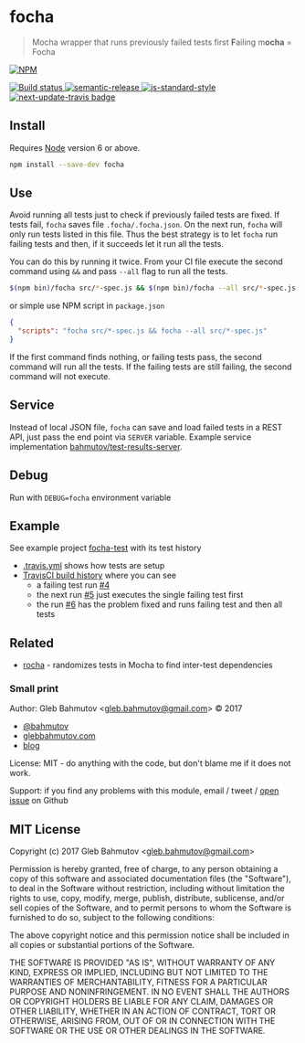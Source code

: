 # focha

> Mocha wrapper that runs previously failed tests first
> **F**ailing m**ocha** = Focha

[![NPM][npm-icon] ][npm-url]

[![Build status][ci-image] ][ci-url]
[![semantic-release][semantic-image] ][semantic-url]
[![js-standard-style][standard-image]][standard-url]
[![next-update-travis badge][nut-badge]][nut-readme]

## Install

Requires [Node](https://nodejs.org/en/) version 6 or above.

```sh
npm install --save-dev focha
```

## Use

Avoid running all tests just to check if previously failed tests are fixed.
If tests fail, `focha` saves file `.focha/.focha.json`.
On the next run, `focha` will only run tests listed in this file.
Thus the best strategy is to let `focha`
run failing tests and then, if it succeeds let it run all the tests.

You can do this by running it twice. From your CI file execute the second
command using `&&` and pass `--all` flag to run all the tests.

```sh
$(npm bin)/focha src/*-spec.js && $(npm bin)/focha --all src/*-spec.js
```

or simple use NPM script in `package.json`

```json
{
  "scripts": "focha src/*-spec.js && focha --all src/*-spec.js"
}
```

If the first command finds nothing, or failing tests pass, the second command
will run all the tests. If the failing tests are still failing, the second
command will not execute.

## Service

Instead of local JSON file, `focha` can save and load failed tests in a REST API,
just pass the end point via `SERVER` variable. Example service implementation
[bahmutov/test-results-server](https://github.com/bahmutov/test-results-server).

## Debug

Run with `DEBUG=focha` environment variable

## Example

See example project [focha-test](https://github.com/bahmutov/focha-test) with its test history

* [.travis.yml](https://github.com/bahmutov/focha-test/blob/master/.travis.yml) shows how tests are setup
* [TravisCI build history](https://travis-ci.org/bahmutov/focha-test/builds) where you can see 
  - a failing test run [#4](https://travis-ci.org/bahmutov/focha-test/builds/244777337)
  - the next run [#5](https://travis-ci.org/bahmutov/focha-test/builds/244784772) just executes the single failing test first
  - the run [#6](https://travis-ci.org/bahmutov/focha-test/builds/244786471) has the problem fixed and runs failing test and then all tests

## Related

* [rocha](https://github.com/bahmutov/rocha) - randomizes tests in Mocha
  to find inter-test dependencies

### Small print

Author: Gleb Bahmutov &lt;gleb.bahmutov@gmail.com&gt; &copy; 2017

* [@bahmutov](https://twitter.com/bahmutov)
* [glebbahmutov.com](https://glebbahmutov.com)
* [blog](https://glebbahmutov.com/blog)

License: MIT - do anything with the code, but don't blame me if it does not work.

Support: if you find any problems with this module, email / tweet /
[open issue](https://github.com/bahmutov/focha/issues) on Github

## MIT License

Copyright (c) 2017 Gleb Bahmutov &lt;gleb.bahmutov@gmail.com&gt;

Permission is hereby granted, free of charge, to any person
obtaining a copy of this software and associated documentation
files (the "Software"), to deal in the Software without
restriction, including without limitation the rights to use,
copy, modify, merge, publish, distribute, sublicense, and/or sell
copies of the Software, and to permit persons to whom the
Software is furnished to do so, subject to the following
conditions:

The above copyright notice and this permission notice shall be
included in all copies or substantial portions of the Software.

THE SOFTWARE IS PROVIDED "AS IS", WITHOUT WARRANTY OF ANY KIND,
EXPRESS OR IMPLIED, INCLUDING BUT NOT LIMITED TO THE WARRANTIES
OF MERCHANTABILITY, FITNESS FOR A PARTICULAR PURPOSE AND
NONINFRINGEMENT. IN NO EVENT SHALL THE AUTHORS OR COPYRIGHT
HOLDERS BE LIABLE FOR ANY CLAIM, DAMAGES OR OTHER LIABILITY,
WHETHER IN AN ACTION OF CONTRACT, TORT OR OTHERWISE, ARISING
FROM, OUT OF OR IN CONNECTION WITH THE SOFTWARE OR THE USE OR
OTHER DEALINGS IN THE SOFTWARE.

[npm-icon]: https://nodei.co/npm/focha.svg?downloads=true
[npm-url]: https://npmjs.org/package/focha
[ci-image]: https://travis-ci.org/bahmutov/focha.svg?branch=master
[ci-url]: https://travis-ci.org/bahmutov/focha
[semantic-image]: https://img.shields.io/badge/%20%20%F0%9F%93%A6%F0%9F%9A%80-semantic--release-e10079.svg
[semantic-url]: https://github.com/semantic-release/semantic-release
[standard-image]: https://img.shields.io/badge/code%20style-standard-brightgreen.svg
[standard-url]: http://standardjs.com/
[nut-badge]: https://img.shields.io/badge/next--update--travis-weekly-green.svg
[nut-readme]: https://github.com/bahmutov/next-update-travis#readme
